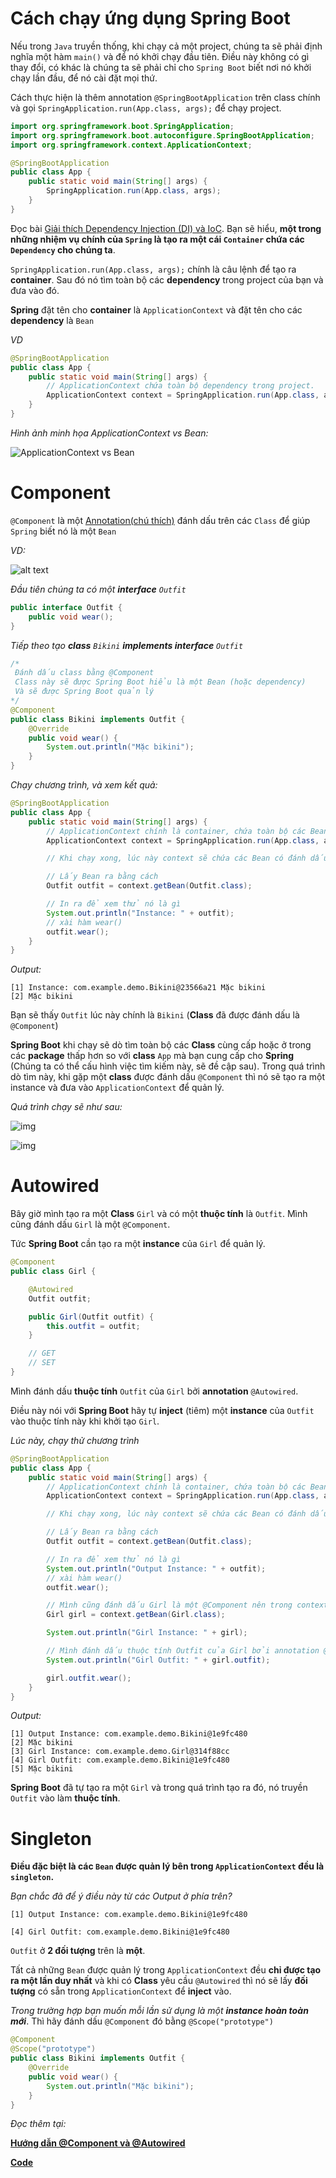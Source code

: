 # **Cách chạy ứng dụng Spring Boot**

Nếu trong `Java` truyền thống, khi chạy cả một project, chúng ta sẽ phải định nghĩa một hàm `main()` và để nó khởi chạy đầu tiên. Điều này không có gì thay đổi, có khác là chúng ta sẽ phải chỉ cho `Spring Boot` biết nơi nó khởi chạy lần đầu, để nó cài đặt mọi thứ.

Cách thực hiện là thêm annotation `@SpringBootApplication` trên class chính và gọi `SpringApplication.run(App.class, args);` để chạy project.

```java
import org.springframework.boot.SpringApplication;
import org.springframework.boot.autoconfigure.SpringBootApplication;
import org.springframework.context.ApplicationContext;

@SpringBootApplication
public class App {
    public static void main(String[] args) {
        SpringApplication.run(App.class, args);
    }
}
```

Đọc bài [Giải thích Dependency Injection (DI) và IoC](../Lesson1_DI_IOC.md). Bạn sẽ hiểu, **một trong những nhiệm vụ chính của `Spring` là tạo ra một cái `Container` chứa các `Dependency` cho chúng ta**.

`SpringApplication.run(App.class, args);` chính là câu lệnh để tạo ra **container**. Sau đó nó tìm toàn bộ các **dependency** trong project của bạn và đưa vào đó.

**Spring** đặt tên cho **container** là `ApplicationContext` và đặt tên cho các **dependency** là `Bean`

_VD_

```java
@SpringBootApplication
public class App {
    public static void main(String[] args) {
        // ApplicationContext chứa toàn bộ dependency trong project.
        ApplicationContext context = SpringApplication.run(App.class, args);
    }
}
```

_Hình ảnh minh họa ApplicationContext vs Bean:_

![ApplicationContext vs Bean](https://huongdanjava.com/wp-content/uploads/2016/03/beanfactory-va-applicationcontext-trong-sping.jpg)

# **Component**

`@Component` là một [Annotation(chú thích)](https://loda.me/articles/huong-dan-tu-tao-mot-annotations) đánh dấu trên các `Class` để giúp `Spring` biết nó là một `Bean`

_VD:_

![alt text](demo.jpg "Ảnh phân bố thư mục")

_Đầu tiên chúng ta có một **interface** `Outfit`_

```java
public interface Outfit {
    public void wear();
}
```

_Tiếp theo tạo **class** `Bikini` **implements interface** `Outfit`_

```java
/*
 Đánh dấu class bằng @Component
 Class này sẽ được Spring Boot hiểu là một Bean (hoặc dependency)
 Và sẽ được Spring Boot quản lý
*/
@Component
public class Bikini implements Outfit {
    @Override
    public void wear() {
        System.out.println("Mặc bikini");
    }
}
```

_Chạy chương trình, và xem kết quả:_

```java
@SpringBootApplication
public class App {
    public static void main(String[] args) {
        // ApplicationContext chính là container, chứa toàn bộ các Bean
        ApplicationContext context = SpringApplication.run(App.class, args);

        // Khi chạy xong, lúc này context sẽ chứa các Bean có đánh dấu @Component (nói nôm na là trong context chứa Bikini)

        // Lấy Bean ra bằng cách
        Outfit outfit = context.getBean(Outfit.class);

        // In ra để xem thử nó là gì
        System.out.println("Instance: " + outfit);
        // xài hàm wear()
        outfit.wear();
    }
}
```

_Output:_

```
[1] Instance: com.example.demo.Bikini@23566a21 Mặc bikini
[2] Mặc bikini
```

Bạn sẽ thấy `Outfit` lúc này chính là `Bikini` (**Class** đã được đánh dấu là `@Component`)

**Spring Boot** khi chạy sẽ dò tìm toàn bộ các **Class** cùng cấp hoặc ở trong các **package** thấp hơn so với **class** `App` mà bạn cung cấp cho **Spring** (Chúng ta có thể cấu hình việc tìm kiếm này, sẽ đề cập sau). Trong quá trình dò tìm này, khi gặp một **class** được đánh dấu `@Component` thì nó sẽ tạo ra một instance và đưa vào `ApplicationContext` để quản lý.

_Quá trình chạy sẽ như sau:_

![img](https://super-static-assets.s3.amazonaws.com/8a72ee8e-d4aa-4a06-985f-e92802c5bc44/images/89b14c90-d70c-42ce-8d47-d1cef0fa9a65.png?w=1500&f=webp)

![img](https://super-static-assets.s3.amazonaws.com/8a72ee8e-d4aa-4a06-985f-e92802c5bc44/images/4913d674-9ea0-49e4-8f47-737f76822fa8.png?w=1500&f=webp)

# **Autowired**

Bây giờ mình tạo ra một **Class** `Girl` và có một **thuộc tính** là `Outfit`. Mình cũng đánh dấu `Girl` là một `@Component`.

Tức **Spring Boot** cần tạo ra một **instance** của `Girl` để quản lý.

```java
@Component
public class Girl {

    @Autowired
    Outfit outfit;

    public Girl(Outfit outfit) {
        this.outfit = outfit;
    }

    // GET
    // SET
}
```

Mình đánh dấu **thuộc tính** `Outfit` của `Girl` bởi **annotation** `@Autowired`.

Điều này nói với **Spring Boot** hãy tự **inject** (tiêm) một **instance** của `Outfit` vào thuộc tính này khi khởi tạo `Girl`.

_Lúc này, chạy thử chương trình_

```java
@SpringBootApplication
public class App {
    public static void main(String[] args) {
        // ApplicationContext chính là container, chứa toàn bộ các Bean
        ApplicationContext context = SpringApplication.run(App.class, args);

        // Khi chạy xong, lúc này context sẽ chứa các Bean có đánh dấu @Component (nói nôm na là trong context chứa Bikini)

        // Lấy Bean ra bằng cách
        Outfit outfit = context.getBean(Outfit.class);

        // In ra để xem thử nó là gì
        System.out.println("Output Instance: " + outfit);
        // xài hàm wear()
        outfit.wear();

        // Mình cũng đánh dấu Girl là một @Component nên trong context cũng chứa Girl
        Girl girl = context.getBean(Girl.class);

        System.out.println("Girl Instance: " + girl);

        // Mình đánh dấu thuộc tính Outfit của Girl bởi annotation @Autowired (Điều này nói với Spring Boot hãy tự inject (tiêm) một instance của Outfit vào thuộc tính này khi khởi tạo Girl)
        System.out.println("Girl Outfit: " + girl.outfit);

        girl.outfit.wear();
    }
}
```

_Output:_

```
[1] Output Instance: com.example.demo.Bikini@1e9fc480
[2] Mặc bikini
[3] Girl Instance: com.example.demo.Girl@314f88cc
[4] Girl Outfit: com.example.demo.Bikini@1e9fc480
[5] Mặc bikini
```

**Spring Boot** đã tự tạo ra một `Girl` và trong quá trình tạo ra đó, nó truyền `Outfit` vào làm **thuộc tính**.

# **Singleton**

**Điều đặc biệt là các `Bean` được quản lý bên trong `ApplicationContext` đều là `singleton`.**

_Bạn chắc đã để ý điều này từ các Output ở phía trên?_

```
[1] Output Instance: com.example.demo.Bikini@1e9fc480

[4] Girl Outfit: com.example.demo.Bikini@1e9fc480
```

`Outfit` ở **2 đối tượng** trên là **một**.

Tất cả những `Bean` được quản lý trong `ApplicationContext` đều **chỉ được tạo ra một lần duy nhất** và khi có **Class** yêu cầu `@Autowired` thì nó sẽ lấy **đối tượng** có sẵn trong `ApplicationContext` để **inject** vào.

_Trong trường hợp bạn muốn mỗi lần sử dụng là một **instance hoàn toàn mới**_. Thì hãy đánh dấu `@Component` đó bằng `@Scope("prototype")`

```java
@Component
@Scope("prototype")
public class Bikini implements Outfit {
    @Override
    public void wear() {
        System.out.println("Mặc bikini");
    }
}
```

_Đọc thêm tại:_

**[Hướng dẫn @Component và @Autowired](https://loda.me/articles/sb1-huong-dn-component-va-autowired)**

**[Code](https://github.com/minhan1410/spring-boot-learning/tree/master/spring-boot-1-helloworld-%40Component-%40Autowired)**
